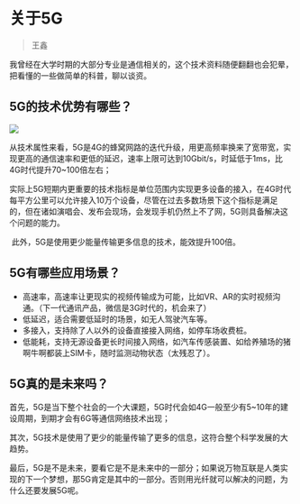 # 关于5G

> 王鑫

我曾经在大学时期的大部分专业是通信相关的，这个技术资料随便翻翻也会犯晕，把看懂的一些做简单的科普，聊以谈资。

## 5G的技术优势有哪些？

![](https://img.mubu.com/document_image/add0c45c-7db6-4df9-bdc3-a4fb41d0801f-1196181.jpg)

​		从技术属性来看，5G是4G的蜂窝网路的迭代升级，用更高频率换来了宽带宽，实现更高的通信速率和更低的延迟，速率上限可达到10Gbit/s，时延低于1ms，比4G时代提升70~100倍左右；

​		实际上5G短期内更重要的技术指标是单位范围内实现更多设备的接入，在4G时代每平方公里可以允许接入10万个设备，尽管在过去多数场景下这个指标是满足的，但在诸如演唱会、发布会现场，会发现手机仍然上不了网，5G则具备解决这个问题的能力。

​	此外，5G是使用更少能量传输更多信息的技术，能效提升100倍。

## 5G有哪些应用场景？

* 高速率，高速率让更现实的视频传输成为可能，比如VR、AR的实时视频沟通。（下一代通讯产品，微信是3G时代的，机会来了）
* 低延迟，适合需要低延时的场景，如无人驾驶汽车等。
* 多接入，支持除了人以外的设备直接接入网络，如停车场收费桩。
* 低能耗，支持无源设备更长时间接入网络，如汽车传感装置、如给养殖场的猪啊牛啊都装上SIM卡，随时监测动物状态（太残忍了）。

## 5G真的是未来吗？

​		首先，5G是当下整个社会的一个大课题，5G时代会如4G一般至少有5~10年的建设周期，到期才会有6G等通信网络技术出现；

​		其次，5G技术是使用了更少的能量传输了更多的信息，这符合整个科学发展的大趋势。

​		最后，5G是不是未来，要看它是不是未来中的一部分；如果说万物互联是人类实现的下一个梦想，那5G肯定是其中的一部分。否则用光纤就可以解决的问题，为什么还要发展5G呢。



